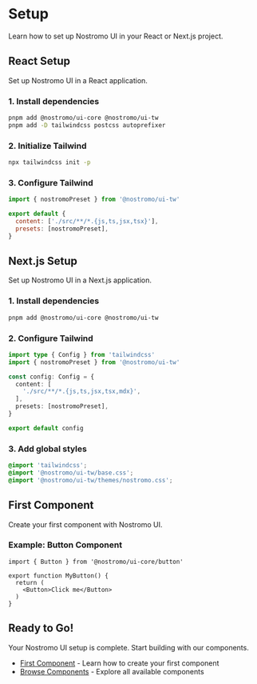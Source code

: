 # Setup

Learn how to set up Nostromo UI in your React or Next.js project.

## React Setup

Set up Nostromo UI in a React application.

### 1. Install dependencies

```bash
pnpm add @nostromo/ui-core @nostromo/ui-tw
pnpm add -D tailwindcss postcss autoprefixer
```

### 2. Initialize Tailwind

```bash
npx tailwindcss init -p
```

### 3. Configure Tailwind

```js title="tailwind.config.js"
import { nostromoPreset } from '@nostromo/ui-tw'

export default {
  content: ['./src/**/*.{js,ts,jsx,tsx}'],
  presets: [nostromoPreset],
}
```

## Next.js Setup

Set up Nostromo UI in a Next.js application.

### 1. Install dependencies

```bash
pnpm add @nostromo/ui-core @nostromo/ui-tw
```

### 2. Configure Tailwind

```ts title="tailwind.config.ts"
import type { Config } from 'tailwindcss'
import { nostromoPreset } from '@nostromo/ui-tw'

const config: Config = {
  content: [
    './src/**/*.{js,ts,jsx,tsx,mdx}',
  ],
  presets: [nostromoPreset],
}

export default config
```

### 3. Add global styles

```css title="app/globals.css"
@import 'tailwindcss';
@import '@nostromo/ui-tw/base.css';
@import '@nostromo/ui-tw/themes/nostromo.css';
```

## First Component

Create your first component with Nostromo UI.

### Example: Button Component

```tsx
import { Button } from '@nostromo/ui-core/button'

export function MyButton() {
  return (
    <Button>Click me</Button>
  )
}
```

## Ready to Go!

Your Nostromo UI setup is complete. Start building with our components.

- [First Component](./first-component) - Learn how to create your first component
- [Browse Components](../components/button) - Explore all available components
